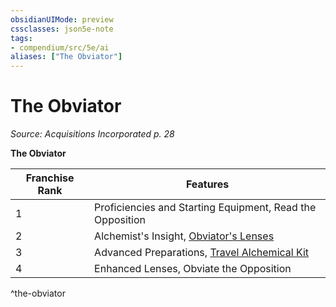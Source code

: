 ```yaml
---
obsidianUIMode: preview
cssclasses: json5e-note
tags:
- compendium/src/5e/ai
aliases: ["The Obviator"]
---
```

# The Obviator
*Source: Acquisitions Incorporated p. 28* 

**The Obviator**

| Franchise Rank | Features |
|----------------|----------|
| 1 | Proficiencies and Starting Equipment, Read the Opposition |
| 2 | Alchemist's Insight, [Obviator's Lenses](/3-Mechanics/CLI/items/obviators-lenses-ai.md) |
| 3 | Advanced Preparations, [Travel Alchemical Kit](/3-Mechanics/CLI/items/travel-alchemical-kit-ai.md) |
| 4 | Enhanced Lenses, Obviate the Opposition |
^the-obviator
